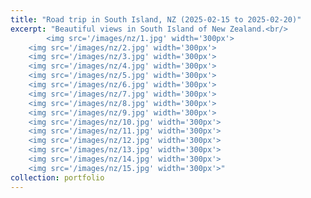 ```yaml
---
title: "Road trip in South Island, NZ (2025-02-15 to 2025-02-20)"
excerpt: "Beautiful views in South Island of New Zealand.<br/>
        <img src='/images/nz/1.jpg' width='300px'>
	<img src='/images/nz/2.jpg' width='300px'>
	<img src='/images/nz/3.jpg' width='300px'>
 	<img src='/images/nz/4.jpg' width='300px'>
	<img src='/images/nz/5.jpg' width='300px'>
	<img src='/images/nz/6.jpg' width='300px'>
 	<img src='/images/nz/7.jpg' width='300px'>
	<img src='/images/nz/8.jpg' width='300px'>
	<img src='/images/nz/9.jpg' width='300px'>
	<img src='/images/nz/10.jpg' width='300px'>
 	<img src='/images/nz/11.jpg' width='300px'>
 	<img src='/images/nz/12.jpg' width='300px'>
	<img src='/images/nz/13.jpg' width='300px'>
	<img src='/images/nz/14.jpg' width='300px'>
	<img src='/images/nz/15.jpg' width='300px'>"
collection: portfolio
---
```

